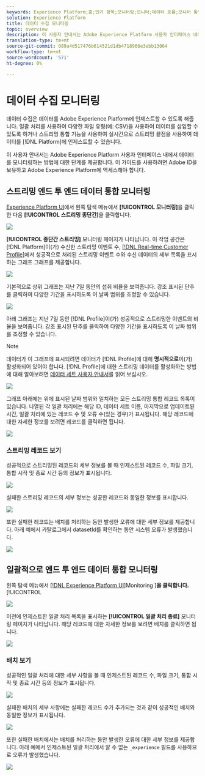 ```yaml
---
keywords: Experience Platform;홈;인기 항목;모니터링;모니터;데이터 흐름;모니터 통합;데이터 통합;데이터 통합;보기 레코드;보기 배치
solution: Experience Platform
title: 데이터 수집 모니터링
topic: overview
description: 이 사용자 안내서는 Adobe Experience Platform 사용자 인터페이스 내에서 데이터를 모니터링하는 방법에 대한 단계를 제공합니다. 이 가이드를 사용하려면 Adobe ID을 보유하고 Adobe Experience Platform에 액세스해야 합니다.
translation-type: tm+mt
source-git-commit: 089a4d517476b614521d1db4718966e3ebb13064
workflow-type: tm+mt
source-wordcount: '571'
ht-degree: 0%

---
```



# 데이터 수집 모니터링

데이터 수집은 데이터를 Adobe Experience Platform에 인제스트할 수 있도록 해줍니다. 일괄 처리를 사용하여 다양한 파일 유형(예: CSV)을 사용하여 데이터를 삽입할 수 있도록 하거나 스트리밍 통합 기능을 사용하여 실시간으로 스트리밍 끝점을 사용하여 데이터를 [!DNL Platform]에 인제스트할 수 있습니다.

이 사용자 안내서는 Adobe Experience Platform 사용자 인터페이스 내에서 데이터를 모니터링하는 방법에 대한 단계를 제공합니다. 이 가이드를 사용하려면 Adobe ID을 보유하고 Adobe Experience Platform에 액세스해야 합니다.

## 스트리밍 엔드 투 엔드 데이터 통합 모니터링

[Experience Platform UI](https://platform.adobe.com)에서 왼쪽 탐색 메뉴에서 **[!UICONTROL 모니터링]**&#x200B;을 클릭한 다음 **[!UICONTROL 스트리밍 종단간]**&#x200B;을 클릭합니다.

![](../images/quality/monitor-data-flows/click-streaming-end-to-end.png)

**[!UICONTROL 종단간 스트리밍]** 모니터링 페이지가 나타납니다. 이 작업 공간은 [!DNL Platform]이(가) 수신한 스트리밍 이벤트 수, [[!DNL Real-time Customer Profile]](../../profile/home.md)에서 성공적으로 처리된 스트리밍 이벤트 수와 수신 데이터의 세부 목록을 표시하는 그래프 그래프를 제공합니다.

![](../images/quality/monitor-data-flows/list-streams.png)

기본적으로 상위 그래프는 지난 7일 동안의 섭취 비율을 보여줍니다. 강조 표시된 단추를 클릭하여 다양한 기간을 표시하도록 이 날짜 범위를 조정할 수 있습니다.

![](../images/quality/monitor-data-flows/list-streams-focus-on-top-graph.png)

아래 그래프는 지난 7일 동안 [!DNL Profile]이(가) 성공적으로 스트리밍한 이벤트의 비율을 보여줍니다. 강조 표시된 단추를 클릭하여 다양한 기간을 표시하도록 이 날짜 범위를 조정할 수 있습니다.

>[!NOTE]
>
>데이터가 이 그래프에 표시되려면 데이터가 [!DNL Profile]에 대해 **명시적으로**&#x200B;이(가) 활성화되어 있어야 합니다. [!DNL Profile]에 대한 스트리밍 데이터를 활성화하는 방법에 대해 알아보려면 [데이터 세트 사용자 안내서](../../catalog/datasets/user-guide.md#enable-a-dataset-for-real-time-customer-profile)를 읽어 보십시오.

![](../images/quality/monitor-data-flows/list-streams-focus-on-bottom-graph.png)

그래프 아래에는 위에 표시된 날짜 범위와 일치하는 모든 스트리밍 통합 레코드 목록이 있습니다. 나열된 각 일괄 처리에는 해당 ID, 데이터 세트 이름, 마지막으로 업데이트된 시간, 일괄 처리에 있는 레코드 수 및 오류 수(있는 경우)가 표시됩니다. 해당 레코드에 대한 자세한 정보를 보려면 레코드를 클릭하면 됩니다.

![](../images/quality/monitor-data-flows/list-streams-focus-on-streams.png)

### 스트리밍 레코드 보기

성공적으로 스트리밍된 레코드의 세부 정보를 볼 때 인제스트된 레코드 수, 파일 크기, 통합 시작 및 종료 시간 등의 정보가 표시됩니다.

![](../images/quality/monitor-data-flows/successful-streaming-record.png)

실패한 스트리밍 레코드의 세부 정보는 성공한 레코드와 동일한 정보를 표시합니다.

![](../images/quality/monitor-data-flows/failed-batch.png)

또한 실패한 레코드는 배치를 처리하는 동안 발생한 오류에 대한 세부 정보를 제공합니다. 아래 예에서 카탈로그에서 datasetId를 확인하는 동안 시스템 오류가 발생했습니다.

![](../images/quality/monitor-data-flows/failed-batch-details.png)

## 일괄적으로 엔드 투 엔드 데이터 통합 모니터링

왼쪽 탐색 메뉴에서 [[!DNL Experience Platform UI]](https://platform.adobe.com)Monitoring ]**을 클릭합니다.**[!UICONTROL 

![](../images/quality/monitor-data-flows/click-monitoring.png)

이전에 인제스트한 일괄 처리 목록을 표시하는 **[!UICONTROL 일괄 처리 종료]** 모니터링 페이지가 나타납니다. 해당 레코드에 대한 자세한 정보를 보려면 배치를 클릭하면 됩니다.

![](../images/quality/monitor-data-flows/list-batches.png)

### 배치 보기

성공적인 일괄 처리에 대한 세부 사항을 볼 때 인제스트된 레코드 수, 파일 크기, 통합 시작 및 종료 시간 등의 정보가 표시됩니다.

![](../images/quality/monitor-data-flows/successful-batch.png)

실패한 배치의 세부 사항에는 실패한 레코드 수가 추가되는 것과 같이 성공적인 배치와 동일한 정보가 표시됩니다.

![](../images/quality/monitor-data-flows/failed-streaming-record.png)

또한 실패한 배치에서는 배치를 처리하는 동안 발생한 오류에 대한 세부 정보를 제공합니다. 아래 예에서 인제스트된 일괄 처리에서 알 수 없는 `_experience` 필드를 사용하므로 오류가 발생했습니다.

![](../images/quality/monitor-data-flows/failed-streaming-record-details.png)